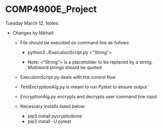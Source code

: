 # COMP4900E_Project

Tuesday March 12, Notes:
* Changes by Nikhail: 
    * File should be executed on command line as follows
        * python3 ./ExecutionScript.py <"String">

        * Note: <"String"> is a placeholder to be replaced by a string. Multiword strings should be quoted

    * ExecutionScript.py deals with the control flow

    * TestEncryptionAlg.py is meant to run Pytest to ensure output

    * EncryptionAlg.py encrypts and decrypts user command line input

    * Necessary installs listed below:
        * pip3 install pycryptodome
        * pip3 install -U pytest